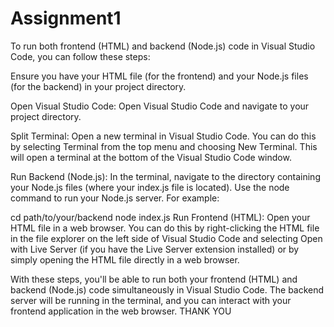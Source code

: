 # Assignment1
To run both frontend (HTML) and backend (Node.js) code in Visual Studio Code, you can follow these steps:

Ensure you have your HTML file (for the frontend) and your Node.js files (for the backend) in your project directory.

Open Visual Studio Code: Open Visual Studio Code and navigate to your project directory.

Split Terminal: Open a new terminal in Visual Studio Code. You can do this by selecting Terminal from the top menu and choosing New Terminal. This will open a terminal at the bottom of the Visual Studio Code window.

Run Backend (Node.js): In the terminal, navigate to the directory containing your Node.js files (where your index.js file is located). Use the node command to run your Node.js server. For example:

cd path/to/your/backend
node index.js
Run Frontend (HTML): Open your HTML file in a web browser. You can do this by right-clicking the HTML file in the file explorer on the left side of Visual Studio Code and selecting Open with Live Server (if you have the Live Server extension installed) or by simply opening the HTML file directly in a web browser.

With these steps, you'll be able to run both your frontend (HTML) and backend (Node.js) code simultaneously in Visual Studio Code. The backend server will be running in the terminal, and you can interact with your frontend application in the web browser.
THANK YOU 
